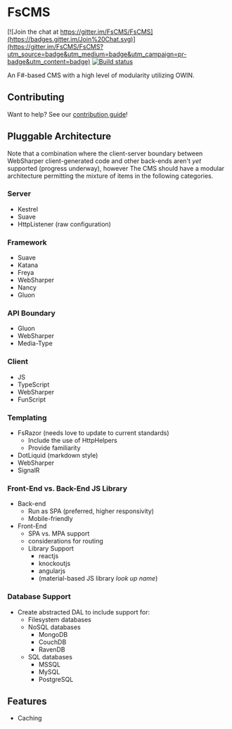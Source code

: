 # FsCMS #

[![Join the chat at https://gitter.im/FsCMS/FsCMS](https://badges.gitter.im/Join%20Chat.svg)](https://gitter.im/FsCMS/FsCMS?utm_source=badge&utm_medium=badge&utm_campaign=pr-badge&utm_content=badge)
[![Build status](https://ci.appveyor.com/api/projects/status/8wgpay9i8ylfmmr7?svg=true)](https://ci.appveyor.com/project/JeroldHaas/fscms)


An F#-based CMS with a high level of modularity utilizing OWIN.

## Contributing

Want to help? See our [contribution guide](./.github/CONTRIBUTING.md)!

## Pluggable Architecture ##
Note that a combination where the client-server boundary between WebSharper client-generated code and other back-ends aren't _yet_ supported (progress underway), however The CMS should have a modular architecture permitting the mixture of items in the following categories.

### Server ###
* Kestrel
* Suave
* HttpListener (raw configuration)

### Framework ###
* Suave
* Katana
* Freya
* WebSharper
* Nancy
* Gluon

### API Boundary ###
* Gluon
* WebSharper
* Media-Type

### Client ###
* JS
* TypeScript
* WebSharper
* FunScript

### Templating ###
* FsRazor (needs love to update to current standards)
    * Include the use of HttpHelpers
    * Provide familiarity
* DotLiquid (markdown style)
* WebSharper
* SignalR

### Front-End vs. Back-End JS Library ###
* Back-end
    * Run as SPA (preferred, higher responsivity)
    * Mobile-friendly
* Front-End
    * SPA vs. MPA support
    * considerations for routing
    * Library Support
        * reactjs
        * knockoutjs
        * angularjs
        * (material-based JS library *look up name*)

### Database Support ###
* Create abstracted DAL to include support for:
    * Filesystem databases
    * NoSQL databases
        * MongoDB
        * CouchDB
        * RavenDB
    * SQL databases
        * MSSQL
        * MySQL
        * PostgreSQL


## Features ##
* Caching
